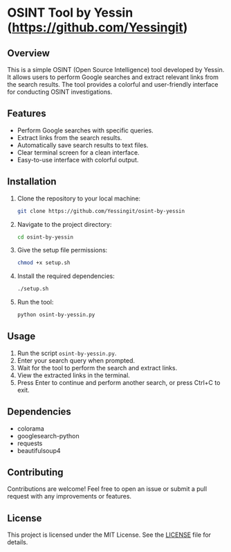 # OSINT Tool by Yessin (https://github.com/Yessingit)

## Overview

This is a simple OSINT (Open Source Intelligence) tool developed by Yessin. It allows users to perform Google searches and extract relevant links from the search results. The tool provides a colorful and user-friendly interface for conducting OSINT investigations.

## Features

- Perform Google searches with specific queries.
- Extract links from the search results.
- Automatically save search results to text files.
- Clear terminal screen for a clean interface.
- Easy-to-use interface with colorful output.

## Installation

1. Clone the repository to your local machine:

    ```bash
    git clone https://github.com/Yessingit/osint-by-yessin
    ```

2. Navigate to the project directory:

    ```bash
    cd osint-by-yessin
    ```

3. Give the setup file permissions:

    ```bash
    chmod +x setup.sh
    ```

4. Install the required dependencies:

    ```bash
    ./setup.sh
    ```

5. Run the tool:

    ```bash
    python osint-by-yessin.py
    ```

## Usage

1. Run the script `osint-by-yessin.py`.
2. Enter your search query when prompted.
3. Wait for the tool to perform the search and extract links.
4. View the extracted links in the terminal.
5. Press Enter to continue and perform another search, or press Ctrl+C to exit.

## Dependencies

- colorama
- googlesearch-python
- requests
- beautifulsoup4

## Contributing

Contributions are welcome! Feel free to open an issue or submit a pull request with any improvements or features.

## License

This project is licensed under the MIT License. See the [LICENSE](LICENSE) file for details.
